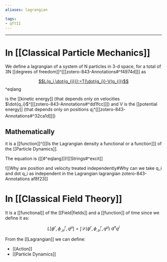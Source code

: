 ```yaml
---
aliases: lagrangian

tags:
- qftII
---
```

---
# In [[Classical Particle Mechanics]]
We define a lagrangian of a system of N particles in 3-d space, for a total of 3N [[degrees of freedom]]^[[[zotero-843-Annotations#^f4974d]]] as

[$$L(q_i,\dot{q_{i}}):=T(\dot{q_i})-V(q_{i})$$](zotero-843-Annotations#^323fd0)^eqlang

is the [[kinetic energy]] (that depends only on velocities $\dot{q_i}$^[[[zotero-843-Annotations#^dd1fcc]]]) and V is the [[potential energy]] (that depends only on positions $q_i$^[[[zotero-843-Annotations#^32ca1d]]]) 

## Mathematically 
it is a [[function]]^[[[Is the Lagrangian density a functional or a function]]] of the [[Particle Dynamics]].

The equation is ([[#^eqlang]])![[Strings#^excit]]

![[Why are position and velocity treated independently#Why can we take q_i and dot q_i as independent in the Lagrangian lagrangian zotero-843-Annotations af8f23]]

# In [[Classical Field Theory]]

It is a [[functional]] of the [[Field|fields]] and a [[function]] of time since we define it as:

$$L[\phi^r,\phi^r_{,\mu},q^\mu]=\int\!\mathcal{L}(\phi^r,\phi^r_{,\mu},q^\mu)~\mathrm{d}^nq^i$$


From the [[Lagrangian]] we can define:
- [[Action]]
- [[Particle Dynamics]]